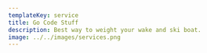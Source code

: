 ```yaml
---
templateKey: service
title: Go Code Stuff
description: Best way to weight your wake and ski boat.
image: ../../images/services.png
---
```

